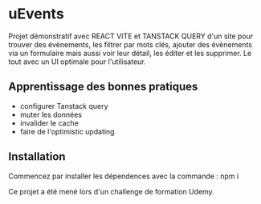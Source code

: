 # uEvents

Projet démonstratif avec REACT VITE et TANSTACK QUERY d'un site pour trouver des évènements, les filtrer par mots clés, ajouter des évènements via un formulaire mais aussi voir leur détail, les éditer et les supprimer.
Le tout avec un UI optimale pour l'utilisateur.

## Apprentissage des bonnes pratiques

- configurer Tanstack query
- muter les données
- invalider le cache
- faire de l'optimistic updating


## Installation

Commencez par installer les dépendences avec la commande : npm i

Ce projet a été mené lors d'un challenge de formation Udemy.
